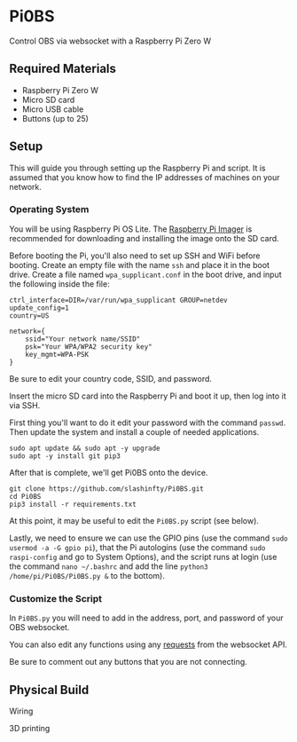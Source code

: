 # Pi0BS
Control OBS via websocket with a Raspberry Pi Zero W

## Required Materials
* Raspberry Pi Zero W
* Micro SD card
* Micro USB cable
* Buttons (up to 25)

## Setup
This will guide you through setting up the Raspberry Pi and script. It is assumed that you know how to find the IP addresses of machines on your network.

### Operating System
You will be using Raspberry Pi OS Lite. The [Raspberry Pi Imager](https://www.raspberrypi.org/software/) is recommended for downloading and installing the image onto the SD card.

Before booting the Pi, you'll also need to set up SSH and WiFi before booting. Create an empty file with the name `ssh` and place it in the boot drive. Create a file named `wpa_supplicant.conf` in the boot drive, and input the following inside the file:

```
ctrl_interface=DIR=/var/run/wpa_supplicant GROUP=netdev
update_config=1
country=US

network={
    ssid="Your network name/SSID"
    psk="Your WPA/WPA2 security key"
    key_mgmt=WPA-PSK
}
```

Be sure to edit your country code, SSID, and password.

Insert the micro SD card into the Raspberry Pi and boot it up, then log into it via SSH.

First thing you'll want to do it edit your password with the command `passwd`. Then update the system and install a couple of needed applications.

```
sudo apt update && sudo apt -y upgrade
sudo apt -y install git pip3
```

After that is complete, we'll get Pi0BS onto the device.

```
git clone https://github.com/slashinfty/Pi0BS.git
cd Pi0BS
pip3 install -r requirements.txt
```

At this point, it may be useful to edit the `Pi0BS.py` script (see below).

Lastly, we need to ensure we can use the GPIO pins (use the command `sudo usermod -a -G gpio pi`), that the Pi autologins (use the command `sudo raspi-config` and go to System Options), and the script runs at login (use the command `nano ~/.bashrc` and add the line `python3 /home/pi/Pi0BS/Pi0BS.py &` to the bottom).

### Customize the Script
In `Pi0BS.py` you will need to add in the address, port, and password of your OBS websocket.

You can also edit any functions using any [requests](https://github.com/Palakis/obs-websocket/blob/4.x-current/docs/generated/protocol.md) from the websocket API.

Be sure to comment out any buttons that you are not connecting.

## Physical Build
Wiring

3D printing
